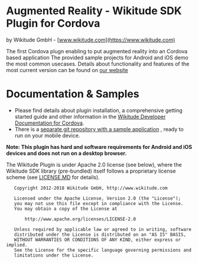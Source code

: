 # Augmented Reality - Wikitude SDK Plugin for Cordova
by Wikitude GmbH - [www.wikitude.com](https://www.wikitude.com)

The first Cordova plugn enabling to put augmented reality into an Cordova based application
The provided sample projects for Android and iOS demo the most common usecases. 
Details about functionality and features of the most current version can be found on [our website](https://www.wikitude.com/products/extensions/augmented-reality-for-xamarin/)

# Documentation & Samples
- Please find details about plugin installation, a comprehensive getting started guide and other information in the [Wikitude Developer Documentation for Cordova](https://www.wikitude.com/external/doc/documentation/latest/phonegap/).
- There is a [separate git repository with a sample application](https://github.com/Wikitude/wikitude-phonegap-samples) , ready to run on your mobile device.


**Note: This plugin has hard and software requirements for Android and iOS devices and does not run on a desktop browser.**

The Wikitude Plugin is under Apache 2.0 license (see below), where the Wikitude SDK library (pre-bundled) itself follows a proprietary license scheme (see [LICENSE.MD](LICENSE.MD) for details).


``` 
   Copyright 2012-2018 Wikitude GmbH, http://www.wikitude.com

   Licensed under the Apache License, Version 2.0 (the "License");
   you may not use this file except in compliance with the License.
   You may obtain a copy of the License at

       http://www.apache.org/licenses/LICENSE-2.0

   Unless required by applicable law or agreed to in writing, software
   distributed under the License is distributed on an "AS IS" BASIS,
   WITHOUT WARRANTIES OR CONDITIONS OF ANY KIND, either express or implied.
   See the License for the specific language governing permissions and
   limitations under the License.
``` 
